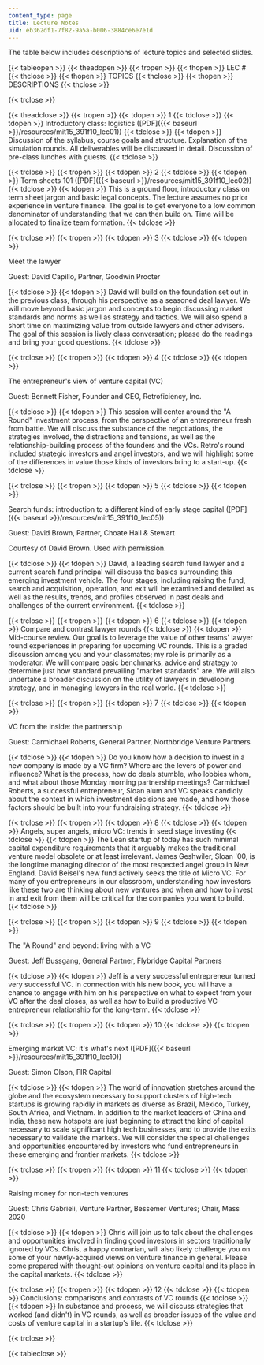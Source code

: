 ```yaml
---
content_type: page
title: Lecture Notes
uid: eb362df1-7f82-9a5a-b006-3884ce6e7e1d
---
```


The table below includes descriptions of lecture topics and selected slides.

{{< tableopen >}}
{{< theadopen >}}
{{< tropen >}}
{{< thopen >}}
LEC #
{{< thclose >}}
{{< thopen >}}
TOPICS
{{< thclose >}}
{{< thopen >}}
DESCRIPTIONS
{{< thclose >}}

{{< trclose >}}

{{< theadclose >}}
{{< tropen >}}
{{< tdopen >}}
1
{{< tdclose >}}
{{< tdopen >}}
Introductory class: logistics ([PDF]({{< baseurl >}}/resources/mit15_391f10_lec01))
{{< tdclose >}}
{{< tdopen >}}
Discussion of the syllabus, course goals and structure. Explanation of the simulation rounds. All deliverables will be discussed in detail. Discussion of pre-class lunches with guests.
{{< tdclose >}}

{{< trclose >}}
{{< tropen >}}
{{< tdopen >}}
2
{{< tdclose >}}
{{< tdopen >}}
Term sheets 101 ([PDF]({{< baseurl >}}/resources/mit15_391f10_lec02))
{{< tdclose >}}
{{< tdopen >}}
This is a ground floor, introductory class on term sheet jargon and basic legal concepts. The lecture assumes no prior experience in venture finance. The goal is to get everyone to a low common denominator of understanding that we can then build on. Time will be allocated to finalize team formation.
{{< tdclose >}}

{{< trclose >}}
{{< tropen >}}
{{< tdopen >}}
3
{{< tdclose >}}
{{< tdopen >}}


Meet the lawyer

Guest: David Capillo, Partner, Goodwin Procter


{{< tdclose >}}
{{< tdopen >}}
David will build on the foundation set out in the previous class, through his perspective as a seasoned deal lawyer. We will move beyond basic jargon and concepts to begin discussing market standards and norms as well as strategy and tactics. We will also spend a short time on maximizing value from outside lawyers and other advisers. The goal of this session is lively class conversation; please do the readings and bring your good questions.
{{< tdclose >}}

{{< trclose >}}
{{< tropen >}}
{{< tdopen >}}
4
{{< tdclose >}}
{{< tdopen >}}


The entrepreneur's view of venture capital (VC)

Guest: Bennett Fisher, Founder and CEO, Retroficiency, Inc.


{{< tdclose >}}
{{< tdopen >}}
This session will center around the "A Round" investment process, from the perspective of an entrepreneur fresh from battle. We will discuss the substance of the negotiations, the strategies involved, the distractions and tensions, as well as the relationship-building process of the founders and the VCs. Retro's round included strategic investors and angel investors, and we will highlight some of the differences in value those kinds of investors bring to a start-up.
{{< tdclose >}}

{{< trclose >}}
{{< tropen >}}
{{< tdopen >}}
5
{{< tdclose >}}
{{< tdopen >}}


Search funds: introduction to a different kind of early stage capital ([PDF]({{< baseurl >}}/resources/mit15_391f10_lec05))

Guest: David Brown, Partner, Choate Hall & Stewart

Courtesy of David Brown. Used with permission.


{{< tdclose >}}
{{< tdopen >}}
David, a leading search fund lawyer and a current search fund principal will discuss the basics surrounding this emerging investment vehicle. The four stages, including raising the fund, search and acquisition, operation, and exit will be examined and detailed as well as the results, trends, and profiles observed in past deals and challenges of the current environment.
{{< tdclose >}}

{{< trclose >}}
{{< tropen >}}
{{< tdopen >}}
6
{{< tdclose >}}
{{< tdopen >}}
Compare and contrast lawyer rounds
{{< tdclose >}}
{{< tdopen >}}
Mid-course review. Our goal is to leverage the value of other teams' lawyer round experiences in preparing for upcoming VC rounds. This is a graded discussion among you and your classmates; my role is primarily as a moderator. We will compare basic benchmarks, advice and strategy to determine just how standard prevailing "market standards" are. We will also undertake a broader discussion on the utility of lawyers in developing strategy, and in managing lawyers in the real world.
{{< tdclose >}}

{{< trclose >}}
{{< tropen >}}
{{< tdopen >}}
7
{{< tdclose >}}
{{< tdopen >}}


VC from the inside: the partnership

Guest: Carmichael Roberts, General Partner, Northbridge Venture Partners


{{< tdclose >}}
{{< tdopen >}}
Do you know how a decision to invest in a new company is made by a VC firm? Where are the levers of power and influence? What is the process, how do deals stumble, who lobbies whom, and what about those Monday morning partnership meetings? Carmichael Roberts, a successful entrepreneur, Sloan alum and VC speaks candidly about the context in which investment decisions are made, and how those factors should be built into your fundraising strategy.
{{< tdclose >}}

{{< trclose >}}
{{< tropen >}}
{{< tdopen >}}
8
{{< tdclose >}}
{{< tdopen >}}
Angels, super angels, micro VC: trends in seed stage investing
{{< tdclose >}}
{{< tdopen >}}
The Lean startup of today has such minimal capital expenditure requirements that it arguably makes the traditional venture model obsolete or at least irrelevant. James Geshwiler, Sloan '00, is the longtime managing director of the most respected angel group in New England. David Beisel's new fund actively seeks the title of Micro VC. For many of you entrepreneurs in our classroom, understanding how investors like these two are thinking about new ventures and when and how to invest in and exit from them will be critical for the companies you want to build.
{{< tdclose >}}

{{< trclose >}}
{{< tropen >}}
{{< tdopen >}}
9
{{< tdclose >}}
{{< tdopen >}}


The "A Round" and beyond: living with a VC

Guest: Jeff Bussgang, General Partner, Flybridge Capital Partners


{{< tdclose >}}
{{< tdopen >}}
Jeff is a very successful entrepreneur turned very successful VC. In connection with his new book, you will have a chance to engage with him on his perspective on what to expect from your VC after the deal closes, as well as how to build a productive VC-entrepreneur relationship for the long-term.
{{< tdclose >}}

{{< trclose >}}
{{< tropen >}}
{{< tdopen >}}
10
{{< tdclose >}}
{{< tdopen >}}


Emerging market VC: it's what's next ([PDF]({{< baseurl >}}/resources/mit15_391f10_lec10))

Guest: Simon Olson, FIR Capital


{{< tdclose >}}
{{< tdopen >}}
The world of innovation stretches around the globe and the ecosystem necessary to support clusters of high-tech startups is growing rapidly in markets as diverse as Brazil, Mexico, Turkey, South Africa, and Vietnam. In addition to the market leaders of China and India, these new hotspots are just beginning to attract the kind of capital necessary to scale significant high tech businesses, and to provide the exits necessary to validate the markets. We will consider the special challenges and opportunities encountered by investors who fund entrepreneurs in these emerging and frontier markets.
{{< tdclose >}}

{{< trclose >}}
{{< tropen >}}
{{< tdopen >}}
11
{{< tdclose >}}
{{< tdopen >}}


Raising money for non-tech ventures

Guest: Chris Gabrieli, Venture Partner, Bessemer Ventures; Chair, Mass 2020


{{< tdclose >}}
{{< tdopen >}}
Chris will join us to talk about the challenges and opportunities involved in finding good investors in sectors traditionally ignored by VCs. Chris, a happy contrarian, will also likely challenge you on some of your newly-acquired views on venture finance in general. Please come prepared with thought-out opinions on venture capital and its place in the capital markets.
{{< tdclose >}}

{{< trclose >}}
{{< tropen >}}
{{< tdopen >}}
12
{{< tdclose >}}
{{< tdopen >}}
Conclusions: comparisons and contrasts of VC rounds
{{< tdclose >}}
{{< tdopen >}}
In substance and process, we will discuss strategies that worked (and didn't) in VC rounds, as well as broader issues of the value and costs of venture capital in a startup's life.
{{< tdclose >}}

{{< trclose >}}

{{< tableclose >}}